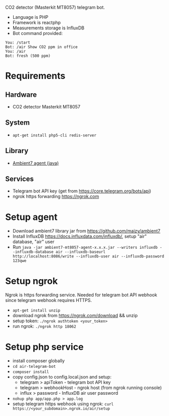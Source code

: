 CO2 detector (Masterkit MT8057) telegram bot.
* Language is PHP
* Framework is reactphp
* Measurements storage is InfluxDB
* Bot command provided:
```
You: /start
Bot: /air Show CO2 ppm in office
You: /air
Bot: fresh (500 ppm)
```

# Requirements
## Hardware

* CO2 detector Masterkit MT8057

## System

* `apt-get install php5-cli redis-server`

## Library

* [Ambient7 agent (java)](https://github.com/maizy/ambient7)

## Services

* Telegram bot API key (get from https://core.telegram.org/bots/api)
* ngrok https forwarding https://ngrok.com


# Setup agent
* Download ambient7 library jar from https://github.com/maizy/ambient7
* Install InfluxDB https://docs.influxdata.com/influxdb/, setup "air" database, "air" user
* Run ```java -jar ambient7-mt8057-agent-x.x.x.jar --writers influxdb
      --influxdb-database air
      --influxdb-baseurl http://localhost:8086/write
      --influxdb-user air --influxdb-password 123qwe```

# Setup ngrok

Ngrok is https forwarding service. Needed for telegram bot API webhook since telegram webhook requires HTTPS.

* `apt-get install unzip`
* download ngrok from https://ngrok.com/download && unzip
* setup token: `./ngrok authtoken <your_token>`
* run ngrok: `./ngrok http 18062`

# Setup php service

* install composer globally
* `cd air-telegram-bot`
* `composer install`
* copy config.json to config.local.json and setup:
  * telegram > apiToken - telegram bot API key
  * telegram > webhookHost - ngrok host (from ngrok running console)
  * influx > password - InfluxDB air user password
* `nohup php app/app.php > app.log`
* setup telegram https webhook using ngrok: `curl https://<your_subdomain>.ngrok.io/air/setup`
